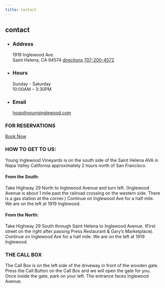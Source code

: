 ```yaml
---
title: Contact
---
```

## contact

* ### Address

  1919 Inglewood Ave.\
  Saint Helena, CA 94574
  [directions](https://www.google.com/maps/dir//Young+Inglewood+Vineyards,+1919+Inglewood+Ave,+St+Helena,+CA+94574/@38.4829002,-122.4576348,17z/data=!4m9!4m8!1m0!1m5!1m1!1s0x80845129d0b14dbd:0xc5e5a83d96dde51d!2m2!1d-122.4554103!2d38.4828658!3e0)
  [707-200-4572](tel:1-707-200-4572)
* ### Hours

  Sunday - Saturday\
  10:00AM – 3:30PM
* ### Email

  [hosp@younginglewood.com](mailto:hosp@younginglewood.com)

### FOR RESERVATIONS

[Book Now](https://www.exploretock.com/younginglewood)

### HOW TO GET TO US:

Young Inglewood Vineyards is on the south side of the Saint Helena AVA in Napa Valley California approximately 2 hours north of San Francisco.

#### From the South:

Take Highway 29 North to Inglewood Avenue and turn left. (Inglewood Avenue is about 1 mile past the railroad crossing on the western side. There is a gas station at the corner.) Continue on Inglewood Ave for a half mile. We are on the left at 1919 Inglewood.

#### From the North:

Take Highway 29 South through Saint Helena to Inglewood Avenue. (First street on the right after passing Press Restaurant & Gary’s Marketplace). Continue on Inglewood Ave for a half mile. We are on the left at 1919 Inglewood.

### THE CALL BOX

The Call Box is on the left side of the driveway in front of the wooden gate. Press the Call Button on the Call Box and we will open the gate for you. Once inside the gate, park on your left. The entrance faces Inglewood Avenue.